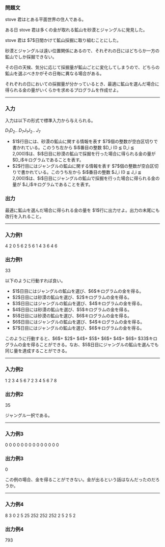 
<div>

<div>

<div>

<section>

### **問題文**

<p>
stove 君はとある平面世界の住人である。
</p>

<p>
ある日 stove 君は多くの金が取れる鉱山を砂漠とジャングルに発見した。
</p>

<p>
stove 君は $7$日間かけて鉱山採掘に取り組むことにした。
</p>

<p>
砂漠とジャングルは遠い位置関係にあるので、それぞれの日にはどちらか一方の鉱山でしか採掘できない。
</p>

<p>
その日の天候、気分に応じて採掘量が鉱山ごとに変化してしまうので、どちらの鉱山を選ぶべきかがその日毎に異なる場合がある。
</p>

<p>
それぞれの日においての採掘量が分かっているとき、最適に鉱山を選んだ場合に得られる金の量がいくらかを求めるプログラムを作成せよ。
</p>

</section>

</div>

---

<div>

<div>

<section>

### **入力**

<p>
入力は以下の形式で標準入力から与えられる。
</p>

<div>

$D_1$$D_2$.. $D_7$$J_1$$J_2$.. $J_7$
</div>

<ul>

<li>
$1$行目には、砂漠の鉱山に関する情報を表す $7$個の整数が空白区切りで書かれている。このうち左から $i$番目の整数 $D_i (0 ≦ D_i ≦ 2,000)$は、$i$日目に砂漠の鉱山で採掘を行った場合に得られる金の量が $D_i$キログラムであることを表す。
</li>

<li>
$2$行目にはジャングルの鉱山に関する情報を表す $7$個の整数が空白区切りで書かれている。このうち左から $i$番目の整数 $J_i (0 ≦ J_i ≦ 2,000)$は、$i$日目にジャングルの鉱山で採掘を行った場合に得られる金の量が $J_i$キログラムであることを表す。
</li>

</ul>

</section>

</div>

<div>

<section>

### **出力**

<p>
最適に鉱山を選んだ場合に得られる金の量を $1$行に出力せよ。出力の末尾にも改行を入れること。
</p>

</section>

</div>

</div>

---

<div>

<section>

### **入力例1**

<div>

4 2 0 5 6 2 5
6 1 4 3 6 4 6

</div>

</section>

</div>

<div>

<section>

### **出力例1**

<div>

33

</div>

<p>
以下のように行動すれば良い。
</p>

<ul>

<li>
$1$日目にはジャングルの鉱山を選び、$6$キログラムの金を得る。
</li>

<li>
$2$日目には砂漠の鉱山を選び、$2$キログラムの金を得る。
</li>

<li>
$3$日目にはジャングルの鉱山を選び、$4$キログラムの金を得る。
</li>

<li>
$4$日目には砂漠の鉱山を選び、$5$キログラムの金を得る。
</li>

<li>
$5$日目には砂漠の鉱山を選び、$6$キログラムの金を得る。
</li>

<li>
$6$日目にはジャングルの鉱山を選び、$4$キログラムの金を得る。
</li>

<li>
$7$日目にはジャングルの鉱山を選び、$6$キログラムの金を得る。
</li>

</ul>

<p>
このように行動すると、$6$+ $2$+ $4$+ $5$+ $6$+ $4$+ $6$= $33$キログラムの金を得ることができる。なお、$5$日目にジャングルの鉱山を選んでも同じ量を達成することができる。
</p>

</section>

</div>

---

<div>

<section>

### **入力例2**

<div>

1 2 3 4 5 6 7
2 3 4 5 6 7 8

</div>

</section>

</div>

<div>

<section>

### **出力例2**

<div>

35

</div>

<p>
ジャングル一択である。
</p>

</section>

</div>

---

<div>

<section>

### **入力例3**

<div>

0 0 0 0 0 0 0
0 0 0 0 0 0 0

</div>

</section>

</div>

<div>

<section>

### **出力例3**

<div>

0

</div>

<p>
この例の場合、金を得ることができない。金が出るという話はなんだったのだろうか。
</p>

</section>

</div>

---

<div>

<section>

### **入力例4**

<div>

8 3 0 2 5 25 252
252 252 2 5 2 5 2

</div>

</section>

</div>

<div>

<section>

### **出力例4**

<div>

793

</div>

</section>

</div>

</div>

</div>
